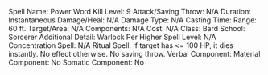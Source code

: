 
Spell Name: Power Word Kill
Level: 9
Attack/Saving Throw: N/A
Duration: Instantaneous
Damage/Heal: N/A
Damage Type: N/A
Casting Time: 
Range: 60 ft.
Target/Area: N/A
Components: N/A
Cost: N/A
Class: Bard
School:  Sorcerer
Additional Detail:  Warlock
Per Higher Spell Level: N/A
Concentration Spell: N/A
Ritual Spell: If target has <= 100 HP, it dies instantly. No effect otherwise. No saving throw.
Verbal Component: 
Material Component: No
Somatic Component: No
